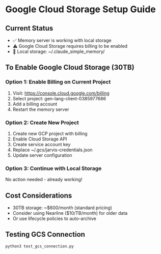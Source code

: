 # Google Cloud Storage Setup Guide

## Current Status
- ✅ Memory server is working with local storage
- ⚠️ Google Cloud Storage requires billing to be enabled
- 📁 Local storage: ~/.claude_simple_memory/

## To Enable Google Cloud Storage (30TB)

### Option 1: Enable Billing on Current Project
1. Visit: https://console.cloud.google.com/billing
2. Select project: gen-lang-client-0385977686
3. Add a billing account
4. Restart the memory server

### Option 2: Create New Project
1. Create new GCP project with billing
2. Enable Cloud Storage API
3. Create service account key
4. Replace ~/.gcs/jarvis-credentials.json
5. Update server configuration

### Option 3: Continue with Local Storage
No action needed - already working!

## Cost Considerations
- 30TB storage: ~$600/month (standard pricing)
- Consider using Nearline ($10/TB/month) for older data
- Or use lifecycle policies to auto-archive

## Testing GCS Connection
```bash
python3 test_gcs_connection.py
```
